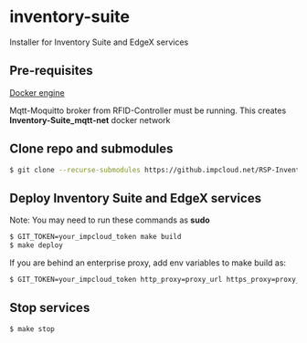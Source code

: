 # inventory-suite

Installer for Inventory Suite and EdgeX services 

## Pre-requisites 

[Docker engine](https://docs.docker.com/install/linux/docker-ce/ubuntu/)

Mqtt-Moquitto broker from RFID-Controller must be running. This creates **Inventory-Suite_mqtt-net** docker network

## Clone repo and submodules

```bash
$ git clone --recurse-submodules https://github.impcloud.net/RSP-Inventory-Suite/inventory-suite.git
```

## Deploy Inventory Suite and EdgeX services

Note: You may need to run these commands as **sudo** 

```bash
$ GIT_TOKEN=your_impcloud_token make build
$ make deploy
```
If you are behind an enterprise proxy, add env variables to make build as:

```bash
$ GIT_TOKEN=your_impcloud_token http_proxy=proxy_url https_proxy=proxy_url make build
```

## Stop services

```bash
$ make stop
```
